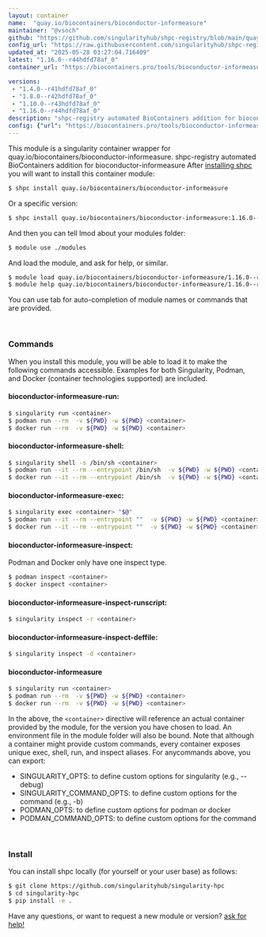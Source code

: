 ```yaml
---
layout: container
name:  "quay.io/biocontainers/bioconductor-informeasure"
maintainer: "@vsoch"
github: "https://github.com/singularityhub/shpc-registry/blob/main/quay.io/biocontainers/bioconductor-informeasure/container.yaml"
config_url: "https://raw.githubusercontent.com/singularityhub/shpc-registry/main/quay.io/biocontainers/bioconductor-informeasure/container.yaml"
updated_at: "2025-05-28 03:27:04.716409"
latest: "1.16.0--r44hdfd78af_0"
container_url: "https://biocontainers.pro/tools/bioconductor-informeasure"

versions:
 - "1.4.0--r41hdfd78af_0"
 - "1.8.0--r42hdfd78af_0"
 - "1.10.0--r43hdfd78af_0"
 - "1.16.0--r44hdfd78af_0"
description: "shpc-registry automated BioContainers addition for bioconductor-informeasure"
config: {"url": "https://biocontainers.pro/tools/bioconductor-informeasure", "maintainer": "@vsoch", "description": "shpc-registry automated BioContainers addition for bioconductor-informeasure", "latest": {"1.16.0--r44hdfd78af_0": "sha256:b020232a4f36e3fc1599fe732270558610b33d8ba079859604b4cbafad136a5f"}, "tags": {"1.4.0--r41hdfd78af_0": "sha256:9f2dcaf2c6bb83c2f03d92cf4b0c242f88baca0f4e0d7e13b3db9851a837ee75", "1.8.0--r42hdfd78af_0": "sha256:6a8984e219a6376b52b7afec033d5c86d7043b845290aa2de1800f14314b9fc2", "1.10.0--r43hdfd78af_0": "sha256:133137f247cad11790a8784c19f35054b723f0e75817a7c1e28fa7c6097e5937", "1.16.0--r44hdfd78af_0": "sha256:b020232a4f36e3fc1599fe732270558610b33d8ba079859604b4cbafad136a5f"}, "docker": "quay.io/biocontainers/bioconductor-informeasure"}
---
```


This module is a singularity container wrapper for quay.io/biocontainers/bioconductor-informeasure.
shpc-registry automated BioContainers addition for bioconductor-informeasure
After [installing shpc](#install) you will want to install this container module:


```bash
$ shpc install quay.io/biocontainers/bioconductor-informeasure
```

Or a specific version:

```bash
$ shpc install quay.io/biocontainers/bioconductor-informeasure:1.16.0--r44hdfd78af_0
```

And then you can tell lmod about your modules folder:

```bash
$ module use ./modules
```

And load the module, and ask for help, or similar.

```bash
$ module load quay.io/biocontainers/bioconductor-informeasure/1.16.0--r44hdfd78af_0
$ module help quay.io/biocontainers/bioconductor-informeasure/1.16.0--r44hdfd78af_0
```

You can use tab for auto-completion of module names or commands that are provided.

<br>

### Commands

When you install this module, you will be able to load it to make the following commands accessible.
Examples for both Singularity, Podman, and Docker (container technologies supported) are included.

#### bioconductor-informeasure-run:

```bash
$ singularity run <container>
$ podman run --rm  -v ${PWD} -w ${PWD} <container>
$ docker run --rm  -v ${PWD} -w ${PWD} <container>
```

#### bioconductor-informeasure-shell:

```bash
$ singularity shell -s /bin/sh <container>
$ podman run --it --rm --entrypoint /bin/sh  -v ${PWD} -w ${PWD} <container>
$ docker run --it --rm --entrypoint /bin/sh  -v ${PWD} -w ${PWD} <container>
```

#### bioconductor-informeasure-exec:

```bash
$ singularity exec <container> "$@"
$ podman run --it --rm --entrypoint ""  -v ${PWD} -w ${PWD} <container> "$@"
$ docker run --it --rm --entrypoint ""  -v ${PWD} -w ${PWD} <container> "$@"
```

#### bioconductor-informeasure-inspect:

Podman and Docker only have one inspect type.

```bash
$ podman inspect <container>
$ docker inspect <container>
```

#### bioconductor-informeasure-inspect-runscript:

```bash
$ singularity inspect -r <container>
```

#### bioconductor-informeasure-inspect-deffile:

```bash
$ singularity inspect -d <container>
```



#### bioconductor-informeasure

```bash
$ singularity run <container>
$ podman run --rm  -v ${PWD} -w ${PWD} <container>
$ docker run --rm  -v ${PWD} -w ${PWD} <container>
```


In the above, the `<container>` directive will reference an actual container provided
by the module, for the version you have chosen to load. An environment file in the
module folder will also be bound. Note that although a container
might provide custom commands, every container exposes unique exec, shell, run, and
inspect aliases. For anycommands above, you can export:

 - SINGULARITY_OPTS: to define custom options for singularity (e.g., --debug)
 - SINGULARITY_COMMAND_OPTS: to define custom options for the command (e.g., -b)
 - PODMAN_OPTS: to define custom options for podman or docker
 - PODMAN_COMMAND_OPTS: to define custom options for the command

<br>

### Install

You can install shpc locally (for yourself or your user base) as follows:

```bash
$ git clone https://github.com/singularityhub/singularity-hpc
$ cd singularity-hpc
$ pip install -e .
```

Have any questions, or want to request a new module or version? [ask for help!](https://github.com/singularityhub/singularity-hpc/issues)